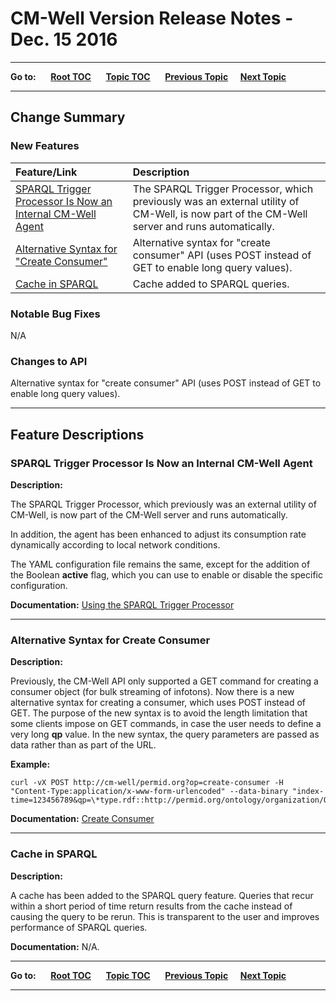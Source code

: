 # CM-Well Version Release Notes - Dec. 15 2016 #

----

**Go to:** &nbsp;&nbsp;&nbsp;&nbsp; [**Root TOC**](CM-Well.RootTOC.md) &nbsp;&nbsp;&nbsp;&nbsp; [**Topic TOC**](ReleaseNotes.TOC.md) &nbsp;&nbsp;&nbsp;&nbsp; [**Previous Topic**](ReleaseNotes.Dec.7.2016.md)&nbsp;&nbsp;&nbsp;&nbsp; [**Next Topic**](ReleaseNotes.Jan.4.2016.md)  

----

## Change Summary ##

### New Features ###

Feature/Link | Description
:-------------|:-----------
[SPARQL Trigger Processor Is Now an Internal CM-Well Agent](#hdr1) | The SPARQL Trigger Processor, which previously was an external utility of CM-Well, is now part of the CM-Well server and runs automatically.
[Alternative Syntax for "Create Consumer"](#hdr2) | Alternative syntax for "create consumer" API (uses POST instead of GET to enable long query values).
[Cache in SPARQL](#hdr3) | Cache added to SPARQL queries.

### Notable Bug Fixes ###
N/A 

### Changes to API	 ###

Alternative syntax for "create consumer" API (uses POST instead of GET to enable long query values).

------------------------------

## Feature Descriptions ##

<a name="hdr1"></a>
### SPARQL Trigger Processor Is Now an Internal CM-Well Agent ###

**Description:**

The SPARQL Trigger Processor, which previously was an external utility of CM-Well, is now part of the CM-Well server and runs automatically.

In addition, the agent has been enhanced to adjust its consumption rate dynamically according to local network conditions.

The YAML configuration file remains the same, except for the addition of the Boolean **active** flag, which you can use to enable or disable the specific configuration.

**Documentation:** 
[Using the SPARQL Trigger Processor](Tools.UsingTheSPARQLTriggerProcessor.md)

----------

<a name="hdr2"></a>
### Alternative Syntax for Create Consumer ###

**Description:**

Previously, the CM-Well API only supported a GET command for creating a consumer object (for bulk streaming of infotons). Now there is a new alternative syntax for creating a consumer, which uses POST instead of GET. The purpose of the new syntax is to avoid the length limitation that some clients impose on GET commands, in case the user needs to define a very long **qp** value. In the new syntax, the query parameters are passed as data rather than as part of the URL.

**Example:**


    curl -vX POST http://cm-well/permid.org?op=create-consumer -H "Content-Type:application/x-www-form-urlencoded" --data-binary "index-time=123456789&qp=\*type.rdf::http://permid.org/ontology/organization/Organization,\*type.rdf::http://ont.thomsonreuters.com/mdaas/Organization"


**Documentation:** [Create Consumer](API.Stream.CreateConsumer.md)

----------

<a name="hdr3"></a>
### Cache in SPARQL ###

**Description:**

A cache has been added to the SPARQL query feature. Queries that recur within a short period of time return results from the cache instead of causing the query to be rerun. This is transparent to the user and improves performance of SPARQL queries.


**Documentation:** N/A.

----

**Go to:** &nbsp;&nbsp;&nbsp;&nbsp; [**Root TOC**](CM-Well.RootTOC.md) &nbsp;&nbsp;&nbsp;&nbsp; [**Topic TOC**](ReleaseNotes.TOC.md) &nbsp;&nbsp;&nbsp;&nbsp; [**Previous Topic**](ReleaseNotes.Dec.7.2016.md)&nbsp;&nbsp;&nbsp;&nbsp; [**Next Topic**](ReleaseNotes.Jan.4.2016.md)  

----